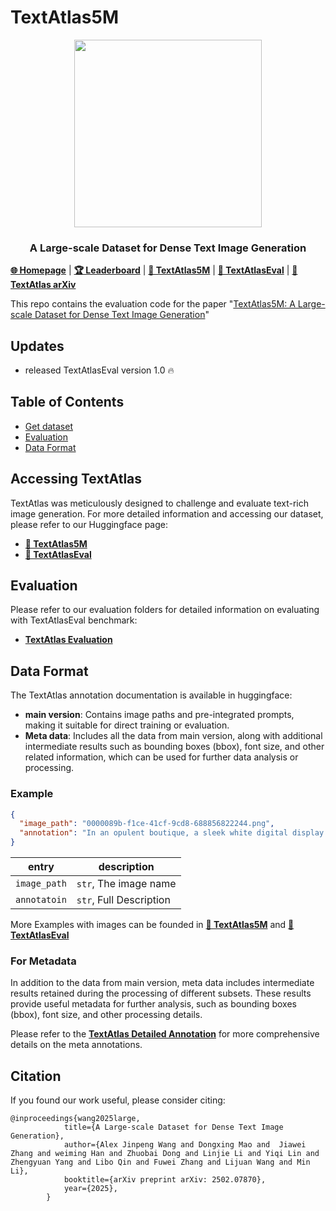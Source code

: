 
# TextAtlas5M

<p align="center">
  <img src="https://github.com/user-attachments/assets/5e2c5c85-d38d-4a11-8872-e527c3ee8799" width="300">
</p>

<h3 align="center"> A Large-scale Dataset for Dense Text Image Generation</h3>

[**🌐 Homepage**](https://textatlas5m.github.io/) | [**🏆 Leaderboard**](https://textatlas5m.github.io/#leaderboard) | [**🤗 TextAtlas5M**](https://huggingface.co/datasets/CSU-JPG/TextAtlas5M) | [**🤗 TextAtlasEval**](https://huggingface.co/datasets/CSU-JPG/TextAtlasEval) | [**📖 TextAtlas arXiv**](https://arxiv.org/pdf/2502.07870)

This repo contains the evaluation code for the paper "[TextAtlas5M: A Large-scale Dataset for Dense Text Image Generation](https://arxiv.org/pdf/2502.07870)" 

## Updates

- released TextAtlasEval version 1.0 :fire:

## Table of Contents
- [Get dataset](#Accessing-TextAtlas)
- [Evaluation](#Evaluation)
- [Data Format](#Data-Format)


## Accessing TextAtlas

TextAtlas was meticulously designed to challenge and evaluate text-rich image generation. For more detailed information and accessing our dataset, please refer to our Huggingface page:
- [**🤗 TextAtlas5M**](https://huggingface.co/datasets/CSU-JPG/TextAtlas5M) 
- [**🤗 TextAtlasEval**](https://huggingface.co/datasets/CSU-JPG/TextAtlasEval)

## Evaluation
Please refer to our evaluation folders for detailed information on evaluating with TextAtlasEval benchmark:

- [**TextAtlas Evaluation**](evaluation)


## Data Format

The TextAtlas annotation documentation is available in huggingface:

- **main version**: Contains image paths and pre-integrated prompts, making it suitable for direct training or evaluation.
- **Meta data**: Includes all the data from main version, along with additional intermediate results such as bounding boxes (bbox), font size, and other related information, which can be used for further data analysis or processing.

### Example


```json
{
  "image_path": "0000089b-f1ce-41cf-9cd8-688856822244.png",
  "annotation": "In an opulent boutique, a sleek white digital display contrasts sharply with meticulously arranged merchandise and luxurious decor, creating a striking visual focal point. digital display with the text : ''Amidst the opulent ambiance of the upscale boutique, a sleek white digital display stands out as a striking contrast to the meticulously arranged merchandise and sumptuous luxury decor''"
}
```

| entry                 | description                                                                                                                                                                            |
|-----------------------|----------------------------------------------------------------------------------------------------------------------------------------------------------------------------------------|
| `image_path`          | `str`, The image name                                                                                                                                                                     |
| `annotatoin` | `str`, Full Description                                                                                                                                                                | 


More Examples with images can be founded in [**🤗 TextAtlas5M**](https://huggingface.co/datasets/CSU-JPG/TextAtlas5M) and [**🤗 TextAtlasEval**](https://huggingface.co/datasets/CSU-JPG/TextAtlasEval)


### For Metadata
In addition to the data from main version, meta data includes intermediate results retained during the processing of different subsets. These results provide useful metadata for further analysis, such as bounding boxes (bbox), font size, and other processing details.

Please refer to the [**TextAtlas Detailed Annotation**](detialed_annotation) for more comprehensive details on the meta annotations.


## Citation

If you found our work useful, please consider citing:
```
@inproceedings{wang2025large,
            title={A Large-scale Dataset for Dense Text Image Generation},
            author={Alex Jinpeng Wang and Dongxing Mao and  Jiawei Zhang and weiming Han and Zhuobai Dong and Linjie Li and Yiqi Lin and Zhengyuan Yang and Libo Qin and Fuwei Zhang and Lijuan Wang and Min Li},
            booktitle={arXiv preprint arXiv: 2502.07870},
            year={2025},
        }
```


